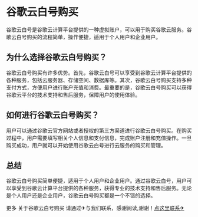 # 谷歌云白号购买

谷歌云白号是谷歌云计算平台提供的一种虚拟账户，可以用于购买谷歌云服务。谷歌云白号购买的流程简单，操作便捷，适用于个人用户和企业用户。

## 为什么选择谷歌云白号购买？

谷歌云白号购买有许多优势。首先，谷歌云白号可以享受到谷歌云计算平台提供的各种服务，包括云服务器、存储空间、数据库等。其次，谷歌云白号购买支持多种支付方式，方便用户进行账户充值和消费。最重要的是，谷歌云白号购买可以获得谷歌云平台的技术支持和售后服务，保障用户的使用体验。

## 如何进行谷歌云白号购买？

用户可以通过谷歌云官方网站或者授权的第三方渠道进行谷歌云白号购买。在购买过程中，用户需要填写相关个人信息和支付信息，完成账户注册和充值操作。一旦购买成功，用户就可以开始使用谷歌云白号进行云服务的购买和管理。

## 总结

谷歌云白号购买简单便捷，适用于个人用户和企业用户。通过谷歌云白号，用户可以享受到谷歌云计算平台提供的各种服务，获得专业的技术支持和售后服务。无论是个人用户还是企业用户，谷歌云白号购买都是一个不错的选择。

更多 关于谷歌云白号购买 请通过✈与我们联系，感谢阅读,谢谢！[点这里联系✈](https://w.k02.cc)